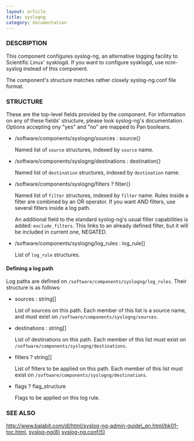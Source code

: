 ```yaml
---
layout: article
title: syslogng
category: documentation
---
```

### DESCRIPTION

This component configures syslog-ng, an alternative logging facility
to Scientific Linux' sysklogd. If you want to configure sysklogd, use
ncm-syslog instead of this component.

The component's structure matches rather closely syslog-ng.conf file format.

### STRUCTURE

These are the top-level fields provided by the component. For
information on any of these fields' structure, please look syslog-ng's
documentation. Options accepting ony "yes" and "no" are mapped to Pan
booleans.

- /software/components/syslogng/sources : source{}

    Named list of `source` structures, indexed by `source` name.

- /software/components/syslogng/destinations : destination{}

    Named list of `destination` structures, indexed by `destination`
    name.

- /software/components/syslogng/filters ? filter{}

    Named list of `filter` structures, indexed by `filter` name. Rules
    inside a filter are combined by an OR operator. If you want AND
    filters, use several filters inside a log path.

    An additional field to the standard syslog-ng's usual filter
    capabilities is added: `exclude_filters`. This links to an already
    defined filter, but it will be included in current one, NEGATED.

- /software/components/syslogng/log\_rules : log\_rule\[\]

    List of `log_rule` structures.

#### Defining a log path

Log paths are defined on
`/software/components/syslogng/log_rules`. Their structure is as
follows:

- sources : string\[\]

    List of sources on this path. Each member of this list is a source
    name, and must exist on `/software/components/syslogng/sources`.

- destinations : string\[\]

    List of destinations on this path. Each member of this list must exist
    on `/software/components/syslogng/destinations`.

- filters ? string\[\]

    List of filters to be applied on this path. Each member of this list
    must exist on `/software/components/syslogng/destinations`.

- flags ? flag\_structure

    Flags to be applied on this log rule.

### SEE ALSO

http://www.balabit.com/dl/html/syslog-ng-admin-guide\_en.html/bk01-toc.html,
[syslog-ng(8)](http://man.he.net/man8/syslog-ng) [syslog-ng.conf(5)](http://man.he.net/man5/syslog-ng.conf)
